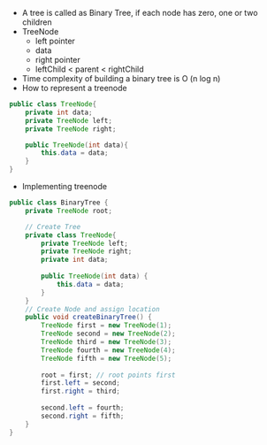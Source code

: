 - A tree is called as Binary Tree, if each node has zero, one or two children
- TreeNode
	- left pointer
	- data
	- right pointer
	- leftChild < parent < rightChild
- Time complexity of building a binary tree is O (n log n)
- How to represent a treenode
```Java
public class TreeNode{
	private int data;
	private TreeNode left;
	private TreeNode right;

	public TreeNode(int data){
		this.data = data;
	}
}
```
- Implementing treenode
```Java
public class BinaryTree {
    private TreeNode root;

	// Create Tree
    private class TreeNode{
        private TreeNode left;
        private TreeNode right;
        private int data;
        
        public TreeNode(int data) {
            this.data = data;
        }
    }
	// Create Node and assign location
    public void createBinaryTree() {
        TreeNode first = new TreeNode(1);
        TreeNode second = new TreeNode(2);
        TreeNode third = new TreeNode(3);
        TreeNode fourth = new TreeNode(4);
        TreeNode fifth = new TreeNode(5);
        
        root = first; // root points first
        first.left = second;
        first.right = third; 
        
        second.left = fourth;
        second.right = fifth;
    }
}
```
